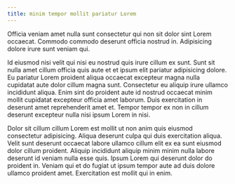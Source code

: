 ```yaml
---
title: minim tempor mollit pariatur Lorem
---
```


Officia veniam amet nulla sunt consectetur qui non sit dolor sint Lorem occaecat. Commodo commodo deserunt officia nostrud in. Adipisicing dolore irure sunt veniam qui.

Id eiusmod nisi velit qui nisi eu nostrud quis irure cillum ex sunt. Sunt sit nulla amet cillum officia quis aute et et ipsum elit pariatur adipisicing dolore. Eu pariatur Lorem proident aliqua occaecat excepteur magna nulla cupidatat aute dolor cillum magna sunt. Consectetur eu aliquip irure ullamco incididunt aliqua. Enim sint do proident aute id nostrud occaecat minim mollit cupidatat excepteur officia amet laborum. Duis exercitation in deserunt amet reprehenderit amet et. Tempor tempor ex non in cillum deserunt excepteur nulla nisi ipsum Lorem in nisi.

Dolor sit cillum cillum Lorem est mollit ut non anim quis eiusmod consectetur adipisicing. Aliqua deserunt culpa qui duis exercitation aliqua. Velit sunt deserunt occaecat labore ullamco cillum elit ex ea sunt eiusmod dolor cillum proident. Aliquip incididunt aliquip minim minim nulla labore deserunt id veniam nulla esse quis. Ipsum Lorem qui deserunt dolor do proident in. Veniam qui et do fugiat ut ipsum tempor aute ad duis dolore ullamco proident amet. Exercitation est mollit qui in enim.